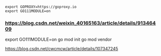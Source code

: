 
    export GOPROXY=https://goproxy.io
    export GO111MODULE=on

### https://blog.csdn.net/weixin_40165163/article/details/91346409


export GO111MODULE=on
go mod init
go mod vendor

https://blog.csdn.net/cwcmcw/article/details/107347245


